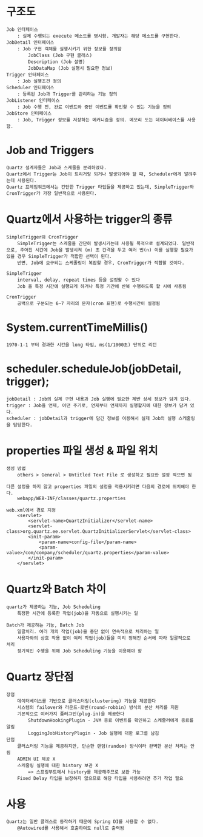# 구조도
    Job 인터페이스 
        : 실제 수행되는 execute 메소드를 명시함. 개발자는 해당 메소드를 구현한다.
    JobDetail 인터페이스 
        : Job 구현 객체를 실행시키기 위한 정보를 정의함
            JobClass (Job 구현 클래스)
            Description (Job 설명)
            JobDataMap (Job 실행시 필요한 정보)
    Trigger 인터페이스 
        : Job 실행조건 정의
    Scheduler 인터페이스 
        : 등록된 Job과 Trigger를 관리하는 기능 정의
    JobListener 인터페이스 
        : Job 수행 전, 완료 이벤트와 중단 이벤트를 확인할 수 있는 기능을 정의
    JobStore 인터페이스 
        : Job, Trigger 정보를 저장하는 메커니즘을 정의. 메모리 또는 데이터베이스를 사용함.

# Job and Triggers
    Quartz 설계자들은 Job과 스케줄을 분리하였다. 
    Quartz에서 Trigger는 Job이 트리거링 되거나 발생되어야 할 때, Scheduler에게 알려주는데 사용된다. 
    Quartz 프레임워크에서는 간단한 Trigger 타입들을 제공하고 있는데, SimpleTrigger와 CronTrigger가 가장 일반적으로 사용된다.

# Quartz에서 사용하는 trigger의 종류
    SimpleTrigger와 CronTrigger
        SimpleTrigger는 스케줄을 간단히 발생시키는데 사용될 목적으로 설계되었다. 일반적으로, 주어진 시간에 Job을 발생시켜 (m) 초 간격을 두고 여러 번(n) 이를 실행할 필요가 있을 경우 SimpleTrigger가 적합한 선택이 된다. 
        반면, Job에 요구되는 스케줄링이 복잡할 경우, CronTrigger가 적합할 것이다.

    SimpleTrigger
        interval, delay, repeat times 등을 설정할 수 있다
        Job 을 특정 시간에 실행되게 하거나 특정 기간에 반복 수행하도록 할 시에 사용됨

    CronTrigger
        공백으로 구분되는 6~7 자리의 문자(cron 표현)로 수행시간이 설정됨
            
# System.currentTimeMillis()
    1970-1-1 부터 경과한 시간을 long 타입, ms(1/1000초) 단위로 리턴

# scheduler.scheduleJob(jobDetail, trigger);
    jobDetail : Job의 실제 구현 내용과 Job 실행에 필요한 제반 상세 정보가 담겨 있다.
    trigger : Job을 언제, 어떤 주기로, 언제부터 언제까지 실행할지에 대한 정보가 담겨 있다.
    scheduler : jobDetail과 trigger에 담긴 정보를 이용해서 실제 Job의 실행 스케줄링을 담당한다.

# properties 파일 생성 & 파일 위치
    생성 방법
        others > General > Untitled Text File 로 생성하고 필요한 설정 적으면 됨

    다른 설정을 하지 않고 properties 파일의 설정을 적용시키려면 다음의 경로에 위치해야 한다.
        webapp/WEB-INF/classes/quartz.properties

    web.xml에서 경로 지정
        <servlet>
            <servlet-name>QuartzInitializer</servlet-name>
            <servlet-class>org.quartz.ee.servlet.QuartzInitializerServlet</servlet-class>
            <init-param>
                <param-name>config-file</param-name>
                <param-value>/com/company/scheduler/quartz.properties</param-value>
            </init-param>
        </servlet>

# Quartz와 Batch 차이
    quartz가 제공하는 기능, Job Scheduling
        특정한 시간에 등록한 작업(job)을 자동으로 실행시키는 일

    Batch가 제공하는 기능, Batch Job
        일괄처리. 여러 개의 작업(job)을 중단 없이 연속적으로 처리하는 일
        사용자와의 상호 작용 없이 여러 작업(job)들을 미리 정해진 순서에 따라 일괄적으로 처리
        정기적인 수행을 위해 Job Scheduling 기능을 이용해야 함

# Quartz 장단점
    장점
        데이터베이스를 기반으로 클러스터링(clustering) 기능을 제공한다
        시스템의 failover와 라운드-로빈(round-robbin) 방식의 분산 처리를 지원
        기본적으로 여러가지 플러그인(plug-in)을 제공한다
            ShutdownHookingPlugin - JVM 종료 이벤트를 확인하고 스케줄러에게 종료를 알림
            LoggingJobHistoryPlugin - Job 실행에 대한 로그를 남김
    단점
        클러스터링 기능을 제공하지만, 단순한 랜덤(random) 방식이라 완벽한 분산 처리는 안 됨
        ADMIN UI 제공 X
        스케줄링 실행에 대한 history 보관 X
            => 스프링부트에서 history를 제공해주므로 보완 가능
        Fixed Delay 타입을 보장하지 않으므로 해당 타입을 사용하려면 추가 작업 필요

# 사용
    Quartz는 일반 클래스로 동작하기 때문에 Spring DI를 사용할 수 없다.
        @Autowired를 사용해서 호출하여도 null로 출력됨
        
